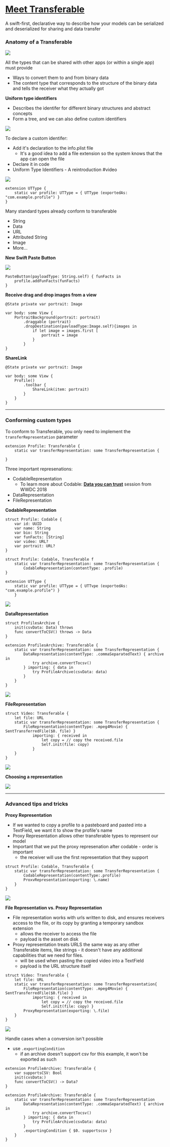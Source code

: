 # [**Meet Transferable**](https://developer.apple.com/videos/play/wwdc2022/10062/)

A swift-first, declarative way to describe how your models can be serialized and deserialized for sharing and data transfer

### **Anatomy of a Transferable**

![](images/transferable/transfer.png)

All the types that can be shared with other apps (or within a single app) must provide

* Ways to convert them to and from binary data
* The content type that corresponds to the structure of the binary data and tells the receiver what they actually got

**Uniform type identifiers**

* Describes the identifer for different binary structures and abstract concepts
* Form a tree, and we can also define custom identifiers

![](images/transferable/uti.png)

To declare a custom identifer:

* Add it's declaration to the info.plist file
	* It's a good idea to add a file extension so the system knows that the app can open the file
* Declare it in code
* Uniform Type Identifiers - A reintroduction #video

![](images/transferable/infoplist.png)

```
extension UTType {
	static var profile: UTType = { UTType (exportedAs: "com.example.profile") }
}
```

Many standard types already conform to transferable

* String
* Data
* URL
* Attributed String
* Image
* More...

**New Swift Paste Button**

![](images/transferable/paste.png)

```
PasteButton(payloadType: String.self) { funFacts in
	profile.addFunFacts(funFacts)
}
```

**Receive drag and drop images from a view**

```
@State private var portrait: Image

var body: some View {
	PortraitBackground(portrait: portrait)
		.draggable (portrait)
		.dropDestination(pavloadType:Image.self){images in
			if let image = images.first [
				portrait = image
			}
		}
}
```

**ShareLink**

```
@State private var portrait: Image

var body: some View {
	Profile()
		.toolbar {
			ShareLink(item: portrait)
		}
	}
}
```

---

### **Conforming custom types**

To conform to Transferable, you only need to implement the `transferRepresentation` parameter

```
extension Profile: Transferable {
	static var transferRepresentation: some TransferRepresentation {
	
}
```

Three important represenations:

* CodableRepresentation
	* To learn more about Codable: [**Data you can trust**](https://developer.apple.com/videos/play/wwdc2018/222/) session from WWDC 2018
* DataRepresentation
* FileRepresentation

**CodableRepresentation**

```
struct Profile: Codable {
	var id: UUID
	var name: String
	var bio: String
	var funFacts: [String]
	var video: URL?
	var portrait: URL?
}

struct Profile: Codable, Transferable f
	static var transferRepresentation: some TransferRepresentation {
		CodableRepresentation(contentType: .profile)
}

extension UTType {
	static var profile: UTType = { UTTvpe (exportedAs: "com.example.profile") }
	}
```

![](images/transferable/codable.png)

**DataRepresentation**

```
struct ProfilesArchive {
	init(csvData: Data) throws
	func convertToCSV() throws -> Data
}

extension ProfilesArchive: Transferable {
	static var transferRepresentation: some TransferRepresentation {
		DataRepresentation(contentType: .commaSeparatedText) { archive in
			try archive.convertTocsv()
		} importing: { data in
			try ProfileArchive(csvData: data)
		}
	}
}
```

![](images/transferable/data.png)

**FileRepresentation**

```
struct Video: Transferable {
	let file: URL
	static var transferRepresentation: some TransferRepresentation {
		FileRepresentation(contentType: .mpeg4Movie) { SentTransferredFile($0. file) }
			importing: { received in
				let copy = // copy the received.file
				Self.init(file: copy)
			}
	}
}
```

![](images/transferable/file.png)

**Choosing a representation**

![](images/transferable/choose.png)

---

### **Advanced tips and tricks**

**Proxy Representation**

* If we wanted to copy a profile to a pasteboard and pasted into a TextField, we want it to show the profile's name
* Proxy Representation allows other transferable types to represent our model
* Important that we put the proxy represenation after codable - order is important
	* the receiver will use the first representation that they support

```
struct Profile: Codable, Transferable {
	static var transferRepresentation: some TransferRepresentation {
		CodableRepresentation(contentType:.profile)
		ProxvRepresentation(exporting: \.name)
	}
}
```

![](images/transferable/proxy.png)

**File Representation vs. Proxy Representation**

* File representation works with urls written to disk, and ensures receivers access to the file, or its copy by granting a temporary sandbox extension
	* allows the receiver to access the file
	* payload is the asset on disk
* Proxy representation treats URLS the same way as any other Transferable items, like strings - it doesn't have any additional capabilities that we need for files.
	* will be used when pasting the copied video into a TextField
	* payload is the URL structure itself

```
struct Video: Transferable {
	let file: URL
	static var transferRepresentation: some TransferRepresentation{
		FileRepresentation(contentType: .mpeg4Movie) { SentTransferredFile($0.file) }
			importing: { received in
				let copy = // copy the received.file
				Self.init(file: copy) }
		ProxyRepresentation(exporting: \.file)
	}
}
```

![](images/transferable/file_vs_proxy.png)

Handle cases when a conversion isn't possible

* use `.exportingCondition`
	* if an archive doesn't support csv for this example, it won't be exported as such

```
extension ProfileArchive: Transferable {
	var supportsCSV: Bool
	init(cvsData:)
	func convertToCSV() -> Data?
}

extension ProfileArchive: Transferable {
	static var transferRepresentation: some TransferRepresentation
		DataRepresentation(contentType: .commaSeparatedText) { archive in
			try archive.convertTocsv()
		} importing: { data in
			try ProfileArchive(csvData: data)
		}
		.exportingCondition { $0. supportscsv }
	}
}
```

